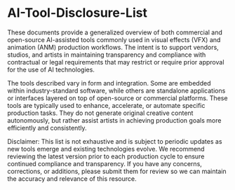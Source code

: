 # AI-Tool-Disclosure-List
These documents provide a generalized overview of both commercial and open-source AI-assisted tools commonly used in visual effects (VFX) and animation (ANM) production workflows. The intent is to support vendors, studios, and artists in maintaining transparency and compliance with contractual or legal requirements that may restrict or require prior approval for the use of AI technologies.

The tools described vary in form and integration. Some are embedded within industry-standard software, while others are standalone applications or interfaces layered on top of open-source or commercial platforms. These tools are typically used to enhance, accelerate, or automate specific production tasks. They do not generate original creative content autonomously, but rather assist artists in achieving production goals more efficiently and consistently.

Disclaimer:
This list is not exhaustive and is subject to periodic updates as new tools emerge and existing technologies evolve. We recommend reviewing the latest version prior to each production cycle to ensure continued compliance and transparency.
If you have any concerns, corrections, or additions, please submit them for review so we can maintain the accuracy and relevance of this resource.
